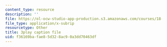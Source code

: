```yaml
---
content_type: resource
description: ''
file: https://ol-ocw-studio-app-production.s3.amazonaws.com/courses/18-01sc-single-variable-calculus-fall-2010/f36169bafae85d328ac90a3dd70463df_R9a_NHXrBcg.vtt
file_type: application/x-subrip
resourcetype: Other
title: 3play caption file
uid: f36169ba-fae8-5d32-8ac9-0a3dd70463df
---
```

